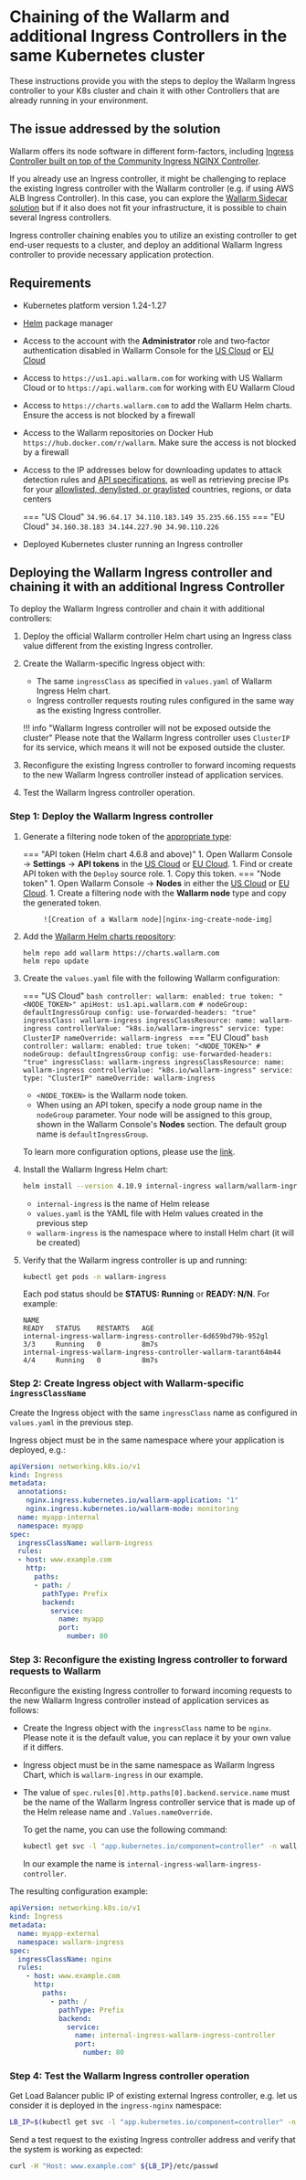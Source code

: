 [node-token-types]:                      ../user-guides/nodes/nodes.md#api-and-node-tokens-for-node-creation
[nginx-ing-create-node-img]:             ../images/user-guides/nodes/create-wallarm-node-name-specified.png

# Chaining of the Wallarm and additional Ingress Controllers in the same Kubernetes cluster

These instructions provide you with the steps to deploy the Wallarm Ingress controller to your K8s cluster and chain it with other Controllers that are already running in your environment.

## The issue addressed by the solution

Wallarm offers its node software in different form-factors, including [Ingress Controller built on top of the Community Ingress NGINX Controller](installation-kubernetes-en.md).

If you already use an Ingress controller, it might be challenging to replace the existing Ingress controller with the Wallarm controller (e.g. if using AWS ALB Ingress Controller). In this case, you can explore the [Wallarm Sidecar solution](../installation/kubernetes/sidecar-proxy/deployment.md) but if it also does not fit your infrastructure, it is possible to chain several Ingress controllers.

Ingress controller chaining enables you to utilize an existing controller to get end-user requests to a cluster, and deploy an additional Wallarm Ingress controller to provide necessary application protection.

## Requirements

* Kubernetes platform version 1.24-1.27
* [Helm](https://helm.sh/) package manager
* Access to the account with the **Administrator** role and two‑factor authentication disabled in Wallarm Console for the [US Cloud](https://us1.my.wallarm.com/) or [EU Cloud](https://my.wallarm.com/)
* Access to `https://us1.api.wallarm.com` for working with US Wallarm Cloud or to `https://api.wallarm.com` for working with EU Wallarm Cloud
* Access to `https://charts.wallarm.com` to add the Wallarm Helm charts. Ensure the access is not blocked by a firewall
* Access to the Wallarm repositories on Docker Hub `https://hub.docker.com/r/wallarm`. Make sure the access is not blocked by a firewall
* Access to the IP addresses below for downloading updates to attack detection rules and [API specifications](../api-specification-enforcement/overview.md), as well as retrieving precise IPs for your [allowlisted, denylisted, or graylisted](../user-guides/ip-lists/overview.md) countries, regions, or data centers

    === "US Cloud"
        ```
        34.96.64.17
        34.110.183.149
        35.235.66.155
        ```
    === "EU Cloud"
        ```
        34.160.38.183
        34.144.227.90
        34.90.110.226
        ```
* Deployed Kubernetes cluster running an Ingress controller

## Deploying the Wallarm Ingress controller and chaining it with an additional Ingress Controller

To deploy the Wallarm Ingress controller and chain it with additional controllers:

1. Deploy the official Wallarm controller Helm chart using an Ingress class value different from the existing Ingress controller.
1. Create the Wallarm-specific Ingress object with:

    * The same `ingressClass` as specified in `values.yaml` of Wallarm Ingress Helm chart.
    * Ingress controller requests routing rules configured in the same way as the existing Ingress controller.

    !!! info "Wallarm Ingress controller will not be exposed outside the cluster"
        Please note that the Wallarm Ingress controller uses `ClusterIP` for its service, which means it will not be exposed outside the cluster.
1. Reconfigure the existing Ingress controller to forward incoming requests to the new Wallarm Ingress controller instead of application services.
1. Test the Wallarm Ingress controller operation.

### Step 1: Deploy the Wallarm Ingress controller

1. Generate a filtering node token of the [appropriate type][node-token-types]:

    === "API token (Helm chart 4.6.8 and above)"
        1. Open Wallarm Console → **Settings** → **API tokens** in the [US Cloud](https://us1.my.wallarm.com/settings/api-tokens) or [EU Cloud](https://my.wallarm.com/settings/api-tokens).
        1. Find or create API token with the `Deploy` source role.
        1. Copy this token.
    === "Node token"
        1. Open Wallarm Console → **Nodes** in either the [US Cloud](https://us1.my.wallarm.com/nodes) or [EU Cloud](https://my.wallarm.com/nodes).
        1. Create a filtering node with the **Wallarm node** type and copy the generated token.
            
            ![Creation of a Wallarm node][nginx-ing-create-node-img]
1. Add the [Wallarm Helm charts repository](https://charts.wallarm.com/):
    ```
    helm repo add wallarm https://charts.wallarm.com
    helm repo update
    ```
1. Create the `values.yaml` file with the following Wallarm configuration:

    === "US Cloud"
        ```bash
        controller:
          wallarm:
            enabled: true
            token: "<NODE_TOKEN>"
            apiHost: us1.api.wallarm.com
            # nodeGroup: defaultIngressGroup
          config:
            use-forwarded-headers: "true"  
          ingressClass: wallarm-ingress
          ingressClassResource:
            name: wallarm-ingress
            controllerValue: "k8s.io/wallarm-ingress"
          service:
            type: ClusterIP
        nameOverride: wallarm-ingress
        ```
    === "EU Cloud"
        ```bash
        controller:
          wallarm:
            enabled: true
            token: "<NODE_TOKEN>"
            # nodeGroup: defaultIngressGroup
          config:
            use-forwarded-headers: "true"
          ingressClass: wallarm-ingress
          ingressClassResource:
            name: wallarm-ingress
            controllerValue: "k8s.io/wallarm-ingress"
          service:
            type: "ClusterIP"
        nameOverride: wallarm-ingress
        ```    
    
    * `<NODE_TOKEN>` is the Wallarm node token.
    * When using an API token, specify a node group name in the `nodeGroup` parameter. Your node will be assigned to this group, shown in the Wallarm Console's **Nodes** section. The default group name is `defaultIngressGroup`.

    To learn more configuration options, please use the [link](configure-kubernetes-en.md).
1. Install the Wallarm Ingress Helm chart:
    ``` bash
    helm install --version 4.10.9 internal-ingress wallarm/wallarm-ingress -n wallarm-ingress -f values.yaml --create-namespace
    ```

    * `internal-ingress` is the name of Helm release
    * `values.yaml` is the YAML file with Helm values created in the previous step
    * `wallarm-ingress` is the namespace where to install Helm chart (it will be created)
1. Verify that the Wallarm ingress controller is up and running: 

    ```bash
    kubectl get pods -n wallarm-ingress
    ```

    Each pod status should be **STATUS: Running** or **READY: N/N**. For example:

    ```
    NAME                                                             READY   STATUS    RESTARTS   AGE
    internal-ingress-wallarm-ingress-controller-6d659bd79b-952gl      3/3     Running   0          8m7s
    internal-ingress-wallarm-ingress-controller-wallarm-tarant64m44   4/4     Running   0          8m7s
    ```

### Step 2: Create Ingress object with Wallarm-specific `ingressClassName`

Create the Ingress object with the same `ingressClass` name as configured in `values.yaml` in the previous step.

Ingress object must be in the same namespace where your application is deployed, e.g.:

```yaml
apiVersion: networking.k8s.io/v1
kind: Ingress
metadata:
  annotations:
    nginx.ingress.kubernetes.io/wallarm-application: "1"
    nginx.ingress.kubernetes.io/wallarm-mode: monitoring
  name: myapp-internal
  namespace: myapp
spec:
  ingressClassName: wallarm-ingress
  rules:
  - host: www.example.com
    http:
      paths:
      - path: /
        pathType: Prefix
        backend:
          service:
            name: myapp
            port:
              number: 80
```

### Step 3: Reconfigure the existing Ingress controller to forward requests to Wallarm

Reconfigure the existing Ingress controller to forward incoming requests to the new Wallarm Ingress controller instead of application services as follows:

* Create the Ingress object with the `ingressClass` name to be `nginx`. Please note it is the default value, you can replace it by your own value if it differs. 
* Ingress object must be in the same namespace as Wallarm Ingress Chart, which is `wallarm-ingress` in our example.
* The value of `spec.rules[0].http.paths[0].backend.service.name` must be the name of the Wallarm Ingress controller service that is made up of the Helm release name and `.Values.nameOverride`.

    To get the name, you can use the following command:
   
    ```bash
    kubectl get svc -l "app.kubernetes.io/component=controller" -n wallarm-ingress -o=jsonpath='{.items[0].metadata.name}'
    ```

    In our example the name is `internal-ingress-wallarm-ingress-controller`.

The resulting configuration example:

```yaml
apiVersion: networking.k8s.io/v1
kind: Ingress
metadata:
  name: myapp-external
  namespace: wallarm-ingress
spec:
  ingressClassName: nginx
  rules:
    - host: www.example.com
      http:
        paths:
          - path: /
            pathType: Prefix
            backend:
              service:
                name: internal-ingress-wallarm-ingress-controller
                port:
                  number: 80
```

### Step 4: Test the Wallarm Ingress controller operation

Get Load Balancer public IP of existing external Ingress controller, e.g. let us consider it is deployed in the `ingress-nginx` namespace:

```bash
LB_IP=$(kubectl get svc -l "app.kubernetes.io/component=controller" -n ingress-nginx -o=jsonpath='{.items[0].status.loadBalancer.ingress[0].ip}')
```

Send a test request to the existing Ingress controller address and verify that the system is working as expected:

```bash
curl -H "Host: www.example.com" ${LB_IP}/etc/passwd
```
